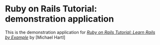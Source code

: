 # Ruby on Rails Tutorial: demonstration application

This is the demonstration application for [*Ruby on Rails Tutorial: Learn Rails by Example*](http://railstutorial.com) by [Michael Hartl]